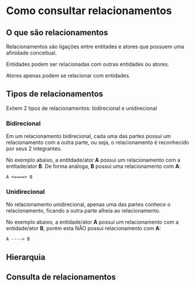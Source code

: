 # Como consultar relacionamentos

## O que são relacionamentos

Relacionamentos são ligações entre entitades e atores que possuem uma afinidade conceitual.

Entidades podem ser relacionadas com outras entidades ou atores.

Atores apenas podem se relacionar com entidades.

## Tipos de relacionamentos
Exitem 2 tipos de relacionamentos: bidirecional e unidirecional

### Bidirecional
Em um relacionamento bidirecional, cada uma das partes possui um relacionamento com a outra parte, ou seja, o relacionamento é reconhecido por seus 2 integrantes.

No exemplo abaixo, a entitdade/ator **A** possui um relacionamento com a entitade/ator **B**. De forma análoga, **B** possui uma relacionamento com **A**:

```
A <====> B
```

### Unidirecional
No relacionamento unidirecional, apenas uma das partes conhece o relacionamento, ficando a outra parte alheia ao relacionamento.

No exemplo abaixo, a entidade/ator **A** possui um relacionamento com a entidade/ator **B**, porém esta NÃO possui relacionamento com **A**:

```
A ----> B
```

## Hierarquia


## Consulta de relacionamentos
